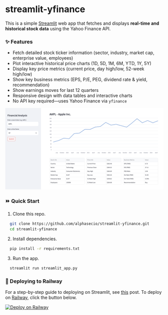 # streamlit-yfinance
This is a simple [Streamlit](https://streamlit.io/) web app that fetches and displays **real-time and historical stock data** using the Yahoo Finance API.

### ✨ Features
- Fetch detailed stock ticker information (sector, industry, market cap, enterprise value, employees)
- Plot interactive historical price charts (1D, 5D, 1M, 6M, YTD, 1Y, 5Y)
- Display key price metrics (current price, day high/low, 52-week high/low)
- Show key business metrics (EPS, P/E, PEG, dividend rate & yield, recommendation)
- Show earnings moves for last 12 quarters
- Responsive design with data tables and interactive charts
- No API key required—uses Yahoo Finance via `yfinance`

![streamlit-yfinance](./streamlit-yfinance.png)


### ⏩ Quick Start
1. Clone this repo.
```bash
  git clone https://github.com/alphasecio/streamlit-yfinance.git
  cd streamlit-yfinance
```
2. Install dependencies.
```bash
  pip install -r requirements.txt
```
3. Run the app.
```bash
  streamlit run streamlit_app.py
```


### 🚀 Deploying to Railway
For a step-by-step guide to deploying on Streamlit, see [this](https://alphasec.io/stock-financial-analysis-with-streamlit-and-yfinance-api/) post. To deploy on [Railway](https://railway.app/?referralCode=alphasec), click the button below.

[![Deploy on Railway](https://railway.app/button.svg)](https://railway.app/new/template/3D37W6?referralCode=alphasec)
